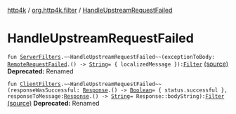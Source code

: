 [http4k](../index.md) / [org.http4k.filter](index.md) / [HandleUpstreamRequestFailed](./-handle-upstream-request-failed.md)

# HandleUpstreamRequestFailed

`fun `[`ServerFilters`](-server-filters/index.md)`.~~HandleUpstreamRequestFailed~~(exceptionToBody: `[`RemoteRequestFailed`](../org.http4k.cloudnative/-remote-request-failed/index.md)`.() -> `[`String`](https://kotlinlang.org/api/latest/jvm/stdlib/kotlin/-string/index.html)` = { localizedMessage }): `[`Filter`](../org.http4k.core/-filter/index.md) [(source)](https://github.com/http4k/http4k/blob/master/http4k-cloudnative/src/main/kotlin/org/http4k/filter/deprecatedCloudNative.kt#L7)
**Deprecated:** Renamed


`fun `[`ClientFilters`](-client-filters/index.md)`.~~HandleUpstreamRequestFailed~~(responseWasSuccessful: `[`Response`](../org.http4k.core/-response/index.md)`.() -> `[`Boolean`](https://kotlinlang.org/api/latest/jvm/stdlib/kotlin/-boolean/index.html)` = { status.successful }, responseToMessage: `[`Response`](../org.http4k.core/-response/index.md)`.() -> `[`String`](https://kotlinlang.org/api/latest/jvm/stdlib/kotlin/-string/index.html)` = Response::bodyString): `[`Filter`](../org.http4k.core/-filter/index.md) [(source)](https://github.com/http4k/http4k/blob/master/http4k-cloudnative/src/main/kotlin/org/http4k/filter/deprecatedCloudNative.kt#L12)
**Deprecated:** Renamed

